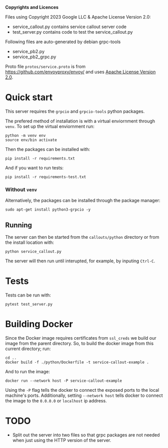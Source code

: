 
__Copyrights and Licences__

Files using Copyright 2023 Google LLC & Apache License Version 2.0:
* service_callout.py contains service callout server code
* test_server.py contains code to test the service_callout.py

Following files are auto-generated by debian grpc-tools
* service_pb2.py
* service_pb2_grpc.py

Proto file `protos/service.proto` is from https://github.com/envoyproxy/envoy/
and uses [Apache License Version 2.0](https://github.com/envoyproxy/envoy/blob/main/LICENSE).


# Quick start 

This server requires the `grpcio` and `grpcio-tools` python packages.


The prefered method of installation is with a virtual enviornment through `venv`. To set up the virtual enviornment run:
```
python -m venv env
source env/bin activate
```
Then the packages can be installed with:
```
pip install -r requirements.txt
```
And if you want to run tests:
```
pip install -r requirements-test.txt
```

### Without `venv`

Alternatively, the packages can be installed through the package manager:
```
sudo apt-get install python3-grpcio -y
```

## Running
The server can then be started from the `callouts/python` directory or from the install location with:

```
python service_callout.py
```

The server will then run until interupted, for example, by inputing `Ctrl-C`. 

# Tests

Tests can be run with:
```
pytest test_server.py
```

# Building Docker

Since the Docker image requires certificates from `ssl_creds` we build our image from the parent directory. So, to build the docker image from this current directory; run:
```
cd ..
docker build -f ./python/Dockerfile -t service-callout-example .
```

And to run the image:

```
docker run --network host -P service-callout-example
```

Using the `-P` flag tells the docker to connect the exposed ports to the local machine's ports. Additionally, setting `--network host` tells docker to connect the image to the `0.0.0.0` or `localhost` ip address. 

# TODO
- Split out the server into two files so that grpc packages are not needed when just using the HTTP version of the server.